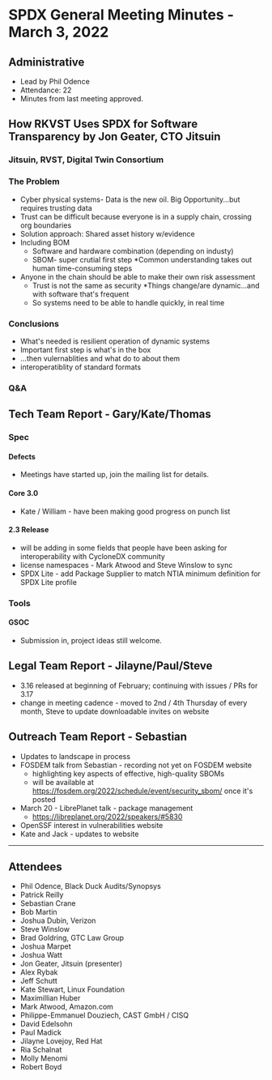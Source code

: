 # SPDX General Meeting Minutes - March 3, 2022


## Administrative
- Lead by Phil Odence
- Attendance: 22
- Minutes from last meeting approved.

## How RKVST Uses SPDX for Software Transparency by Jon Geater, CTO Jitsuin
### Jitsuin, RVST, Digital Twin Consortium
### The Problem
* Cyber physical systems- Data is the new oil. Big Opportunity...but requires trusting data
* Trust can be difficult because everyone is in a supply chain, crossing org boundaries
* Solution approach: Shared asset history w/evidence
* Including BOM
  * Software and hardware combination (depending on industy)
  * SBOM- super crutial first step
*Common understanding takes out human time-consuming steps
* Anyone in the chain should be able to make their own risk assessment
  * Trust is not the same as security
  *Things change/are dynamic...and with software that's frequent
  * So systems need to be able to handle quickly, in real time
### Conclusions
* What's needed is resilient operation of dynamic systems
* Important first step is what's in the box
* ...then vulernablities and what do to about them
* interoperatiblity of standard formats
### Q&A



## Tech Team Report - Gary/Kate/Thomas
### Spec
#### Defects
* Meetings have started up,  join the mailing list for details.
#### Core 3.0
* Kate / William - have been making good progress on punch list
#### 2.3 Release
* will be adding in some fields that people have been asking for interoperability with CycloneDX community
* license namespaces - Mark Atwood and Steve Winslow to sync
* SPDX Lite - add Package Supplier to match NTIA minimum definition for SPDX Lite profile


### Tools
#### GSOC
* Submission in,  project ideas still welcome.


## Legal Team Report - Jilayne/Paul/Steve
* 3.16 released at beginning of February; continuing with issues / PRs for 3.17
* change in meeting cadence - moved to 2nd / 4th Thursday of every month, Steve to update downloadable invites on website
## Outreach Team Report -  Sebastian
* Updates to landscape in process
* FOSDEM talk from Sebastian - recording not yet on FOSDEM website
  * highlighting key aspects of effective, high-quality SBOMs
  * will be available at https://fosdem.org/2022/schedule/event/security_sbom/ once it's posted
* March 20 - LibrePlanet talk - package management
  * https://libreplanet.org/2022/speakers/#5830
* OpenSSF interest in vulnerabilities website
* Kate and Jack - updates to website

---------------------

## Attendees

* Phil Odence, Black Duck Audits/Synopsys
* Patrick Reilly
* Sebastian Crane
* Bob Martin
* Joshua Dubin, Verizon
* Steve Winslow
* Brad Goldring, GTC Law Group
* Joshua Marpet
* Joshua Watt
* Jon Geater, Jitsuin (presenter)
* Alex Rybak
* Jeff Schutt
* Kate Stewart, Linux Foundation
* Maximillian Huber
* Mark Atwood, Amazon.com
* Philippe-Emmanuel Douziech, CAST GmbH / CISQ
* David Edelsohn
* Paul Madick
* Jilayne Lovejoy, Red Hat
* Ria Schalnat
* Molly Menomi
* Robert Boyd
